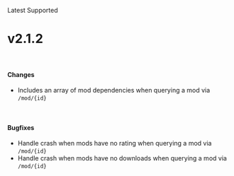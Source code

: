 <span class="badge bg-success-subtle border border-success-subtle text-success-emphasis rounded-pill"><i class="bi bi-check-lg"></i> Latest</span>
<span class="badge bg-primary-subtle border border-primary-subtle text-primary-emphasis rounded-pill"><i class="bi bi-hash"></i> Supported</span>
# v2.1.2
<br/>

#### Changes
- Includes an array of mod dependencies when querying a mod via `/mod/{id}`

<br/>

#### Bugfixes
- Handle crash when mods have no rating when querying a mod via `/mod/{id}`
- Handle crash when mods have no downloads when querying a mod via `/mod/{id}`
